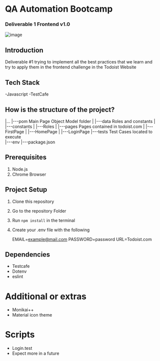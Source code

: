 # QA Automation Bootcamp
### Deliverable 1 Frontend v1.0 

![image](https://user-images.githubusercontent.com/83974750/138544187-50ef5f6b-c412-4ac8-80e5-6cac525102ac.png)

## Introduction 
Deliverable #1 trying to implement all the best practices that we learn and try to apply them in the frontend challenge in the Todoist Website 

## Tech Stack
-Javascript
-TestCafe   

## How is the structure of the project? 

|...
|---pom                      Main Page Object Model folder
|    |---data                Roles and constants 
|        |---constants 
|        |---Roles
|    |---pages               Pages contained in todoist.com
|        |---FirstPage
|        |---HomePage
|        |---LoginPage
|---tests                     Test Cases located to execute   
|---env 
|---package.json           


## Prerequisites
1. Node.js
2. Chrome Browser

## Project Setup 
1. Clone this repository 
2. Go to the repository Folder 
3. Run ```npm install``` in the terminal
4. Create your .env file with the following 

    EMAIL=example@mail.com
    PASSWORD=password
    URL=Todoist.com

## Dependencies 
- Testcafe
- Dotenv
- eslint 

# Additional or extras
- Monikai++
- Material icon theme

#  Scripts 
- Login.test
- Expect more in a future
